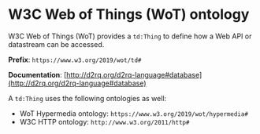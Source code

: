 # W3C Web of Things (WoT) ontology

W3C Web of Things (WoT) provides a `td:Thing` to define how a Web API or datastream can be accessed.

**Prefix**: `https://www.w3.org/2019/wot/td#`

**Documentation**: [http://d2rq.org/d2rq-language#database](http://d2rq.org/d2rq-language#database)

A `td:Thing` uses the following ontologies as well:

- WoT Hypermedia ontology: `https://www.w3.org/2019/wot/hypermedia#`
- W3C HTTP ontology: `http://www.w3.org/2011/http#`

